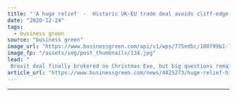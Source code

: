 ```yaml
---
title: "'A huge relief' -  Historic UK-EU trade deal avoids cliff-edge Brexit for green businesses"
date: "2020-12-24"
tags: 
  - business green
source: "business green"
image_url: "https://www.businessgreen.com/api/v1/wps/775edbc/108f99b1-7a8e-4c4d-b412-1f3fe42eb692/4/boris-johnson-eu-trade-deal-the-deal-is-done-185x114.jpg"
image_fp: "/assets/img/post_thumbnails/134.jpg"
lead: "
 Brexit deal finally brokered on Christmas Eve, but big questions remain over long term ramifications for environmental standards and green trade ..."
article_url: "https://www.businessgreen.com/news/4025273/huge-relief-historic-uk-eu-trade-deal-avoids-cliff-edge-brexit-green-businesses"
---
```


---
